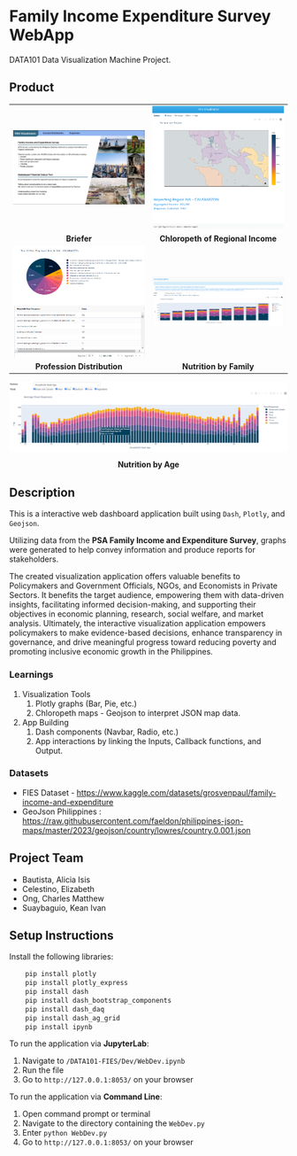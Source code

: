 # Family Income Expenditure Survey WebApp
DATA101 Data Visualization Machine Project. 

## Product
<table width="100%">
    <tr>
        <td width="50%" align="center"><img src="assets/Report/Landing Page.png" alt="Summary" style="max-height: 360px; object-fit: contain;"/></td>
        <td width="50%" align="center"><img src="assets/Report/Chloropeth.png" alt="Income Chloropeth" style="max-height: 360px; object-fit: contain;"/></td>
    </tr>
    <tr>
        <td align = "center"><b>Briefer</b></td>
        <td align = "center"><b>Chloropeth of Regional Income</b></td>
    </tr>
    <tr>
        <td width="50%" align="center"><img src="assets/Report/Employment.png" alt="Employment" style="max-height: 360px; object-fit: contain;"/></td>
        <td width="50%" align="center"><img src="assets/Report/Nutrition by Family.png" alt="Nutrition by Family" style="max-height: 360px; object-fit: contain;"/></td>
    </tr>
    <tr>
        <td align = "center"><b>Profession Distribution</b></td>
        <td align = "center"><b>Nutrition by Family</b></td>
    </tr>
</table>

<img src="assets/Report/Nutrition by Age.png" alt="Nutrition by Age" align="center"/>
<p align="center"><b>Nutrition by Age</b></p>

## Description
This is a interactive web dashboard application built using `Dash`, `Plotly`, and `Geojson`.

Utilizing data from the **PSA Family Income and Expenditure Survey**, graphs were generated to help convey information and produce reports for stakeholders. 

The created visualization application offers valuable benefits to Policymakers and Government Officials, NGOs, and Economists in Private Sectors. It benefits the target audience, empowering them with data-driven insights, facilitating informed decision-making, and supporting their objectives in economic planning, research, social welfare, and market analysis. Ultimately, the interactive visualization application empowers policymakers to make evidence-based decisions, enhance transparency in governance, and drive meaningful progress toward reducing poverty and promoting inclusive economic growth in the Philippines.

### Learnings
1. Visualization Tools
    1. Plotly graphs (Bar, Pie, etc.)
    2. Chloropeth maps - Geojson to interpret JSON map data.
2. App Building
    1. Dash components (Navbar, Radio, etc.)
    2. App interactions by linking the Inputs, Callback functions, and Output. 


### Datasets
* FIES Dataset - https://www.kaggle.com/datasets/grosvenpaul/family-income-and-expenditure
* GeoJson Philippines : https://raw.githubusercontent.com/faeldon/philippines-json-maps/master/2023/geojson/country/lowres/country.0.001.json

## Project Team
- Bautista, Alicia Isis
- Celestino, Elizabeth
- Ong, Charles Matthew
- Suaybaguio, Kean Ivan

## Setup Instructions
Install the following libraries: 
```
    pip install plotly 
    pip install plotly_express
    pip install dash
    pip install dash_bootstrap_components
    pip install dash_daq
    pip install dash_ag_grid
    pip install ipynb
```

To run the application via **JupyterLab**:  
1. Navigate to `/DATA101-FIES/Dev/WebDev.ipynb`  
2. Run the file  
3. Go to `http://127.0.0.1:8053/` on your browser  


To run the application via **Command Line**:
1. Open command prompt or terminal
2. Navigate to the directory containing the `WebDev.py`
3. Enter `python WebDev.py`
4. Go to `http://127.0.0.1:8053/` on your browser  
